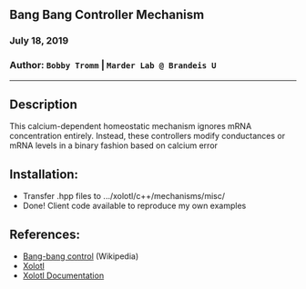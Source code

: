## Bang Bang Controller Mechanism   
### July 18, 2019   
### Author: `Bobby Tromm` | `Marder Lab @ Brandeis U`

---

## Description

This calcium-dependent homeostatic mechanism ignores mRNA concentration entirely.
Instead, these controllers modify conductances or mRNA levels in a binary fashion based on calcium error

## Installation:

* Transfer .hpp files to .../xolotl/c++/mechanisms/misc/
* Done! Client code available to reproduce my own examples

## References:
* [Bang-bang control](https://en.wikipedia.org/wiki/Bang–bang_control) (Wikipedia)
* [Xolotl](https://go.brandeis.edu/xolotl)
* [Xolotl Documentation](https://xolotl.readthedocs.io/en/master/)
